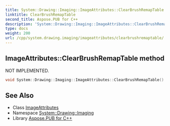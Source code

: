 ```yaml
---
title: System::Drawing::Imaging::ImageAttributes::ClearBrushRemapTable method
linktitle: ClearBrushRemapTable
second_title: Aspose.PUB for C++
description: 'System::Drawing::Imaging::ImageAttributes::ClearBrushRemapTable method. NOT IMPLEMENTED in C++.'
type: docs
weight: 200
url: /cpp/system.drawing.imaging/imageattributes/clearbrushremaptable/
---
```

## ImageAttributes::ClearBrushRemapTable method


NOT IMPLEMENTED.

```cpp
void System::Drawing::Imaging::ImageAttributes::ClearBrushRemapTable()
```


## See Also

* Class [ImageAttributes](../)
* Namespace [System::Drawing::Imaging](../../)
* Library [Aspose.PUB for C++](../../../)

